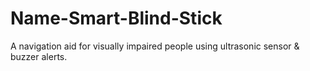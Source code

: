 # Name-Smart-Blind-Stick
A navigation aid for visually impaired people using ultrasonic sensor &amp; buzzer alerts.
